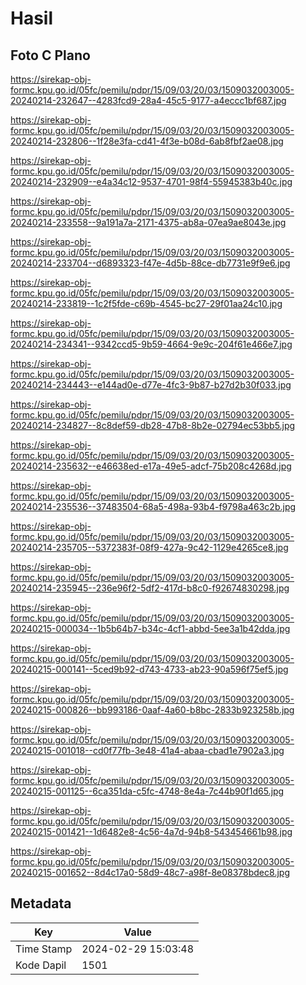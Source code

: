 # Hasil

## Foto C Plano

https://sirekap-obj-formc.kpu.go.id/05fc/pemilu/pdpr/15/09/03/20/03/1509032003005-20240214-232647--4283fcd9-28a4-45c5-9177-a4eccc1bf687.jpg

https://sirekap-obj-formc.kpu.go.id/05fc/pemilu/pdpr/15/09/03/20/03/1509032003005-20240214-232806--1f28e3fa-cd41-4f3e-b08d-6ab8fbf2ae08.jpg

https://sirekap-obj-formc.kpu.go.id/05fc/pemilu/pdpr/15/09/03/20/03/1509032003005-20240214-232909--e4a34c12-9537-4701-98f4-55945383b40c.jpg

https://sirekap-obj-formc.kpu.go.id/05fc/pemilu/pdpr/15/09/03/20/03/1509032003005-20240214-233558--9a191a7a-2171-4375-ab8a-07ea9ae8043e.jpg

https://sirekap-obj-formc.kpu.go.id/05fc/pemilu/pdpr/15/09/03/20/03/1509032003005-20240214-233704--d6893323-f47e-4d5b-88ce-db7731e9f9e6.jpg

https://sirekap-obj-formc.kpu.go.id/05fc/pemilu/pdpr/15/09/03/20/03/1509032003005-20240214-233819--1c2f5fde-c69b-4545-bc27-29f01aa24c10.jpg

https://sirekap-obj-formc.kpu.go.id/05fc/pemilu/pdpr/15/09/03/20/03/1509032003005-20240214-234341--9342ccd5-9b59-4664-9e9c-204f61e466e7.jpg

https://sirekap-obj-formc.kpu.go.id/05fc/pemilu/pdpr/15/09/03/20/03/1509032003005-20240214-234443--e144ad0e-d77e-4fc3-9b87-b27d2b30f033.jpg

https://sirekap-obj-formc.kpu.go.id/05fc/pemilu/pdpr/15/09/03/20/03/1509032003005-20240214-234827--8c8def59-db28-47b8-8b2e-02794ec53bb5.jpg

https://sirekap-obj-formc.kpu.go.id/05fc/pemilu/pdpr/15/09/03/20/03/1509032003005-20240214-235632--e46638ed-e17a-49e5-adcf-75b208c4268d.jpg

https://sirekap-obj-formc.kpu.go.id/05fc/pemilu/pdpr/15/09/03/20/03/1509032003005-20240214-235536--37483504-68a5-498a-93b4-f9798a463c2b.jpg

https://sirekap-obj-formc.kpu.go.id/05fc/pemilu/pdpr/15/09/03/20/03/1509032003005-20240214-235705--5372383f-08f9-427a-9c42-1129e4265ce8.jpg

https://sirekap-obj-formc.kpu.go.id/05fc/pemilu/pdpr/15/09/03/20/03/1509032003005-20240214-235945--236e96f2-5df2-417d-b8c0-f92674830298.jpg

https://sirekap-obj-formc.kpu.go.id/05fc/pemilu/pdpr/15/09/03/20/03/1509032003005-20240215-000034--1b5b64b7-b34c-4cf1-abbd-5ee3a1b42dda.jpg

https://sirekap-obj-formc.kpu.go.id/05fc/pemilu/pdpr/15/09/03/20/03/1509032003005-20240215-000141--5ced9b92-d743-4733-ab23-90a596f75ef5.jpg

https://sirekap-obj-formc.kpu.go.id/05fc/pemilu/pdpr/15/09/03/20/03/1509032003005-20240215-000826--bb993186-0aaf-4a60-b8bc-2833b923258b.jpg

https://sirekap-obj-formc.kpu.go.id/05fc/pemilu/pdpr/15/09/03/20/03/1509032003005-20240215-001018--cd0f77fb-3e48-41a4-abaa-cbad1e7902a3.jpg

https://sirekap-obj-formc.kpu.go.id/05fc/pemilu/pdpr/15/09/03/20/03/1509032003005-20240215-001125--6ca351da-c5fc-4748-8e4a-7c44b90f1d65.jpg

https://sirekap-obj-formc.kpu.go.id/05fc/pemilu/pdpr/15/09/03/20/03/1509032003005-20240215-001421--1d6482e8-4c56-4a7d-94b8-543454661b98.jpg

https://sirekap-obj-formc.kpu.go.id/05fc/pemilu/pdpr/15/09/03/20/03/1509032003005-20240215-001652--8d4c17a0-58d9-48c7-a98f-8e08378bdec8.jpg


## Metadata

| Key        | Value               |
| ---------- | ------------------- |
| Time Stamp | 2024-02-29 15:03:48 |
| Kode Dapil | 1501                |



